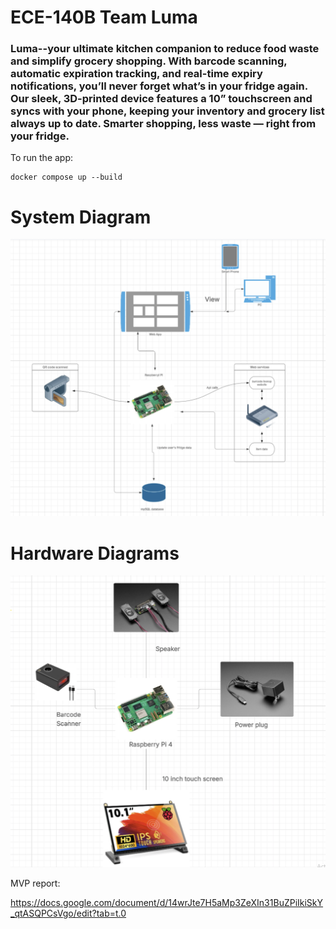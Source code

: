 # ECE-140B Team Luma
### Luma--your ultimate kitchen companion to reduce food waste and simplify grocery shopping. With barcode scanning, automatic expiration tracking, and real-time expiry notifications, you’ll never forget what’s in your fridge again. Our sleek, 3D-printed device features a 10” touchscreen and syncs with your phone, keeping your inventory and grocery list always up to date. Smarter shopping, less waste — right from your fridge.

To run the app:
```
docker compose up --build
```
# System Diagram
![Diagram showing workflow](Luma_iot_diagram.png)

# Hardware Diagrams
![hardware](luma_hardware.png)

MVP report:

https://docs.google.com/document/d/14wrJte7H5aMp3ZeXIn31BuZPiIkiSkY_qtASQPCsVgo/edit?tab=t.0
